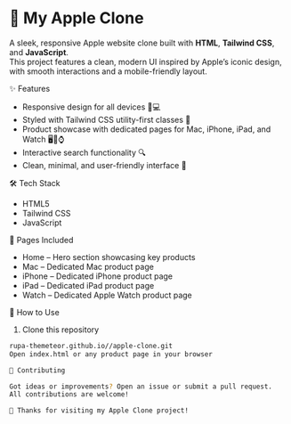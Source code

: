 # 🍏 My Apple Clone

A sleek, responsive Apple website clone built with **HTML**, **Tailwind CSS**, and **JavaScript**.  
This project features a clean, modern UI inspired by Apple’s iconic design, with smooth interactions and a mobile-friendly layout.

✨ Features

- Responsive design for all devices 📱💻  
- Styled with Tailwind CSS utility-first classes 🎨  
- Product showcase with dedicated pages for Mac, iPhone, iPad, and Watch 🖥️📱⌚  
- Interactive search functionality 🔍  
- Clean, minimal, and user-friendly interface 🌟  

🛠️ Tech Stack

- HTML5  
- Tailwind CSS  
- JavaScript  

📄 Pages Included

- Home – Hero section showcasing key products  
- Mac – Dedicated Mac product page  
- iPhone – Dedicated iPhone product page  
- iPad – Dedicated iPad product page  
- Watch – Dedicated Apple Watch product page  

🚀 How to Use

1. Clone this repository  
```bash
rupa-themeteor.github.io//apple-clone.git
Open index.html or any product page in your browser

🤝 Contributing

Got ideas or improvements? Open an issue or submit a pull request.
All contributions are welcome!

🙌 Thanks for visiting my Apple Clone project!


